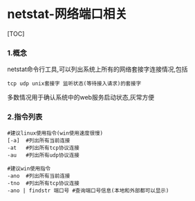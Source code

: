 # netstat-网络端口相关

[TOC]

### 1.概念

netstat命令行工具,可以列出系统上所有的网络套接字连接情况,包括

`tcp udp unix套接字 监听状态(等待接入请求)的套接字` 

多数情况用于确认系统中的web服务启动状态,灰常方便




### 2.指令列表



```shell
#建议linux使用指令(win使用速度很慢)
[-a]  #列出所有当前连接
-at   #列出所有tcp协议连接
-au   #列出所有udp协议连接

#建议win使用指令
-ano  #列出所有当前连接
-tno  #列出所有tcp协议连接
-ano | findstr 端口号 #查询端口号信息(本地和外部都可以显示)
```

